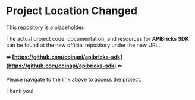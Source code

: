 # Project Location Changed

This repository is a placeholder.

The actual project code, documentation, and resources for **APIBricks SDK** can be found at the new official repository under the new URL:

**➡️ [https://github.com/coinapi/apibricks-sdk](https://github.com/coinapi/apibricks-sdk) ⬅️**

Please navigate to the link above to access the project.

Thank you!
